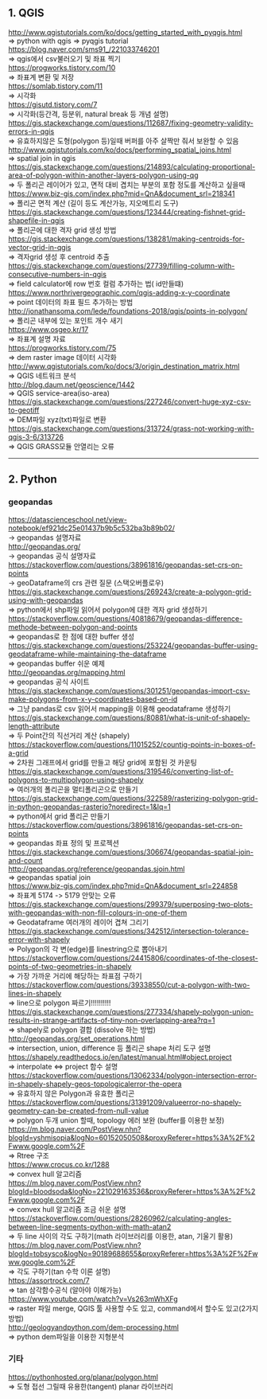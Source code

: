 ## 1. QGIS  

http://www.qgistutorials.com/ko/docs/getting_started_with_pyqgis.html  
=> python with qgis => pyqgis tutorial  
https://blog.naver.com/sms91_/221033746201  
=> qgis에서 csv불러오기 및 좌표 찍기  
https://progworks.tistory.com/10  
=> 좌표계 변환 및 저장  
https://somlab.tistory.com/11  
=> 시각화  
https://gisutd.tistory.com/7  
=> 시각화(등간격, 등분위, natural break 등 개념 설명)  
https://gis.stackexchange.com/questions/112687/fixing-geometry-validity-errors-in-qgis  
=> 유효하지않은 도형(polygon 등)일때 버퍼를 아주 살짝만 줘서 보완할 수 있음  
http://www.qgistutorials.com/ko/docs/performing_spatial_joins.html  
=> spatial join in qgis  
https://gis.stackexchange.com/questions/214893/calculating-proportional-area-of-polygon-within-another-layers-polygon-using-qg  
=> 두 폴리곤 레이어가 있고, 면적 대비 겹치는 부분의 포함 정도를 계산하고 싶을때  
https://www.biz-gis.com/index.php?mid=QnA&document_srl=218341  
=> 폴리곤 면적 계산 (길이 등도 계산가능, 지오메트리 도구)  
https://gis.stackexchange.com/questions/123444/creating-fishnet-grid-shapefile-in-qgis  
=> 폴리곤에 대한 격자 grid 생성 방법  
https://gis.stackexchange.com/questions/138281/making-centroids-for-vector-grid-in-qgis  
=> 격자grid 생성 후 centroid 추출  
https://gis.stackexchange.com/questions/27739/filling-column-with-consecutive-numbers-in-qgis  
=> field calculator에 row 번호 컬럼 추가하는 법( id만들떄)  
https://www.northrivergeographic.com/qgis-adding-x-y-coordinate  
=> point 데이터의 좌표 필드 추가하는 방법  
http://jonathansoma.com/lede/foundations-2018/qgis/points-in-polygon/  
=> 폴리곤 내부에 있는 포인트 개수 새기  
https://www.osgeo.kr/17  
=> 좌표계 설명 자료  
https://progworks.tistory.com/75   
=> dem raster image 데이터 시각화  
http://www.qgistutorials.com/ko/docs/3/origin_destination_matrix.html  
=> QGIS 네트워크 분석  
http://blog.daum.net/geoscience/1442    
=> QGIS service-area(iso-area)  
https://gis.stackexchange.com/questions/227246/convert-huge-xyz-csv-to-geotiff  
=> DEM파일 xyz(txt)파일로 변환  
https://gis.stackexchange.com/questions/313724/grass-not-working-with-qgis-3-6/313726   
=> QGIS GRASS모듈 안열리는 오류  

---

## 2. Python  

### geopandas  

https://datascienceschool.net/view-notebook/ef921dc25e01437b9b5c532ba3b89b02/  
-> geopandas 설명자료  
http://geopandas.org/   
-> geopandas 공식 설명자료  
https://stackoverflow.com/questions/38961816/geopandas-set-crs-on-points  
-> geoDataframe의 crs 관련 질문 (스택오버플로우)  
https://gis.stackexchange.com/questions/269243/create-a-polygon-grid-using-with-geopandas  
=> python에서 shp파일 읽어서 polygon에 대한 격자 grid 생성하기  
https://stackoverflow.com/questions/40818679/geopandas-difference-methode-between-polygon-and-points  
=> geopandas로 한 점에 대한 buffer 생성  
https://gis.stackexchange.com/questions/253224/geopandas-buffer-using-geodataframe-while-maintaining-the-dataframe  
=> geopandas buffer 쉬운 예제  
http://geopandas.org/mapping.html  
=> geopandas 공식 사이트  
https://gis.stackexchange.com/questions/301251/geopandas-import-csv-make-polygons-from-x-y-coordinates-based-on-id  
=> 그냥 pandas로 csv 읽어서 mapping을 이용해 geodataframe 생성하기  
https://gis.stackexchange.com/questions/80881/what-is-unit-of-shapely-length-attribute  
=> 두 Point간의 직선거리 계산 (shapely)  
https://stackoverflow.com/questions/11015252/countig-points-in-boxes-of-a-grid  
=> 2차원 그래프에서 grid를 만들고 해당 grid에 포함된 것 카운팅  
https://gis.stackexchange.com/questions/319546/converting-list-of-polygons-to-multipolygon-using-shapely  
=> 여러개의 폴리곤을 멀티폴리곤으로 만들기  
https://gis.stackexchange.com/questions/322589/rasterizing-polygon-grid-in-python-geopandas-rasterio?noredirect=1&lq=1  
=> python에서 grid 폴리곤 만들기  
https://stackoverflow.com/questions/38961816/geopandas-set-crs-on-points  
=> geopandas 좌표 정의 및 프로젝션  
https://gis.stackexchange.com/questions/306674/geopandas-spatial-join-and-count  
http://geopandas.org/reference/geopandas.sjoin.html  
=> geopandas spatial join  
https://www.biz-gis.com/index.php?mid=QnA&document_srl=224858   
=> 좌표계 5174 -> 5179 안맞는 오류  
https://gis.stackexchange.com/questions/299379/superposing-two-plots-with-geopandas-with-non-fill-colours-in-one-of-them  
=> Geodataframe 여러개의 레이어 겹쳐 그리기  
https://gis.stackexchange.com/questions/342512/intersection-tolerance-error-with-shapely   
=> Polygon의 각 변(edge)를 linestring으로 뽑아내기  
https://stackoverflow.com/questions/24415806/coordinates-of-the-closest-points-of-two-geometries-in-shapely   
=> 가장 가까운 거리에 해당하는 좌표점 구하기  
https://stackoverflow.com/questions/39338550/cut-a-polygon-with-two-lines-in-shapely  
=> line으로 polygon 짜르기!!!!!!!!!!  
https://gis.stackexchange.com/questions/277334/shapely-polygon-union-results-in-strange-artifacts-of-tiny-non-overlapping-area?rq=1  
=> shapely로 polygon 결합 (dissolve 하는 방법)  
http://geopandas.org/set_operations.html  
=> intersection, union, difference 등 폴리곤 shape 처리 도구 설명  
https://shapely.readthedocs.io/en/latest/manual.html#object.project  
=> interpolate <=> project 함수 설명  
https://stackoverflow.com/questions/13062334/polygon-intersection-error-in-shapely-shapely-geos-topologicalerror-the-opera  
=> 유효하지 않은 Polygon과 유효한 폴리곤  
https://stackoverflow.com/questions/31391209/valueerror-no-shapely-geometry-can-be-created-from-null-value  
=> polygon 두개 union 할때, topology 에러 보완 (buffer를 이용한 보정)  
https://m.blog.naver.com/PostView.nhn?blogId=yshmisopia&logNo=60152050508&proxyReferer=https%3A%2F%2Fwww.google.com%2F  
=> Rtree 구조  
https://www.crocus.co.kr/1288  
=> convex hull 알고리즘  
https://m.blog.naver.com/PostView.nhn?blogId=bloodsoda&logNo=221029163536&proxyReferer=https%3A%2F%2Fwww.google.com%2F  
=> convex hull 알고리즘 조금 쉬운 설명  
https://stackoverflow.com/questions/28260962/calculating-angles-between-line-segments-python-with-math-atan2  
=> 두 line 사이의 각도 구하기(math 라이브러리를 이용한, atan, 기울기 활용)  
https://m.blog.naver.com/PostView.nhn?blogId=tobsysco&logNo=90189688655&proxyReferer=https%3A%2F%2Fwww.google.com%2F  
=> 각도 구하기(tan 수학 이론 설명)  
https://assortrock.com/7  
=> tan 삼각함수공식 (알아야 이해가능)  
https://www.youtube.com/watch?v=Vs263mWhXFg  
=> raster 파일 merge, QGIS 툴 사용할 수도 있고, command에서 할수도 있고(2가지 방법)  
http://geologyandpython.com/dem-processing.html  
=> python dem파일을 이용한 지형분석  


### 기타  
https://pythonhosted.org/planar/polygon.html  
=> 도형 접선 그릴때 유용한(tangent) planar 라이브러리  
